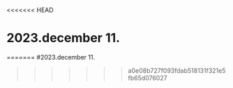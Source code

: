 <<<<<<< HEAD
# 2023.december 11.
=======
#2023.december 11.
>>>>>>> a0e08b727f093fdab518131f321e5fb65d076027
